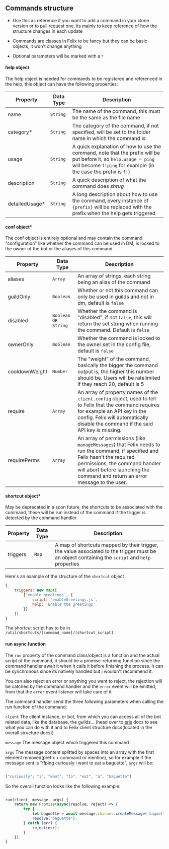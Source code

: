 ## Commands structure

* Use this as reference if you want to add a command in your clone version or to pull request one, its mainly to keep reference of how the structure changes in each update

* Commands are classes in Felix to be fancy but they can be basic objects, it won't change anything

* Optional parameters will be marked with a `*`

#### help object

The help object is needed for commands to be registered and referenced in the help, this object can have the following properties:

  | Property | Data Type | Description |
| --- | --- | --- |
| name | <code>String</code> | The name of the command, this must be the same as the file name |
| category* | <code>String</code> | The category of the command, if not specified, will be set to the folder name in which the command is  |
| usage | <code>String</code> | A quick explanation of how to use the command, note that the prefix will be put before it, so `help.usage = ping` will become `f!ping` for example (in the case the prefix is `f!`) |
| description | <code>String</code> | A quick description of what the command does *shrug* |
| detailedUsage* | <code>String</code> | A long description about how to use the command, every instance of `{prefix}` will be replaced with the prefix when the help gets triggered |

#### conf object*

The conf object is entirely optional and may contain the command "configuration" like whether the command can be used in DM, is locked to the owner of the bot or the aliases of this command

  | Property | Data Type | Description |
| --- | --- | --- |
| aliases | <code>Array</code> | An array of strings, each string being an alias of the command |
| guildOnly | <code>Boolean</code> | Whether or not this command can only be used in guilds and not in dm, default is `false` |
| disabled | <code>Boolean OR String</code> | Whether the command is "disabled", if not `false`, this will return the set string when running the command. Default is `false` |
| ownerOnly | <code>Boolean</code> | Whether the command is locked to the owner set in the config file, default is `false` |
| cooldownWeight | <code>Number</code> | The "weight" of the command, basically the bigger the command output is, the higher this number should be. Users will be ratelimited if they reach 20, default is 5 |
| require | <code>Array</code> | An array of property names of the `client.config` object, used to tell to Felix that the command requires for example an API key in the config. Felix will automatically disable the command if the said API key is missing. |
| requirePerms | <code>Array</code> | An array of permissions (like `manageMessages`) that Felix needs to run the command, if specified and Felix hasn't the required permissions, the command handler will abort before launching the command and return an error message to the user. |

#### shortcut object*

May be deprecated in a soon future, the shortcuts to be associated with the command, these will be run instead of the command if the trigger is detected by the command handler 

  | Property | Data Type | Description |
| --- | --- | --- |
| triggers | <code>Map</code> | A map of shortcuts mapped by their trigger, the value associated to the trigger must be an object containing the `script` and `help` properties |

Here's an example of the structure of the `shortcut` object

```js
{ 
    triggers: new Map([
        ['enable_greetings', {
            script: 'enableGreetings.js',
            help: 'Enable the greetings'
        }]
    ])
} 
```

The shortcut script has to be in `/util/shortcuts/[command_name]/[shortcut_script]`

#### run async function

The `run` property of the command class/object is a function and the actual script of the command, it should be a promise-returning function since the command handler await it when it calls it before finishing the process. It can be synchronous since its natively handled but i wouldn't recommend it. 

You can also reject an error or anything you want to reject, the rejection will be catched by the command handler and the `error` event will be emitted, from that the `error` event listener will take care of it

The command handler send the three following parameters when calling the run function of the command:

`client` The client instance, or bot, from which you can access all of the bot related data, like the database, the guilds... (head over to [eris](https://abal.moe/Eris/docs/Client) docs to see what you can do with it and to Felix client structure docs(located in the overall structure docs))

`message` The message object which triggered this command

`args` The message content splitted by spaces into an array with the first element removed(prefix + command or mention), so for example if the message sent is "f!ping curiously i want to eat a baguette", `args` will be:
 
 ```js

 ["curiously", "i", "want", "to", "eat", "a", "baguette"]

 ```

 So the overall function looks like the following example:

 ```js

 run(client, message, args) {
     return new Promise(async(resolve, reject) => {
         try {
             let baguette = await message.channel.createMessage(`baguette :french_bread:`);
             resolve("baguette");
         } catch (err) {
             reject(err);
         }
     });
 }

```


